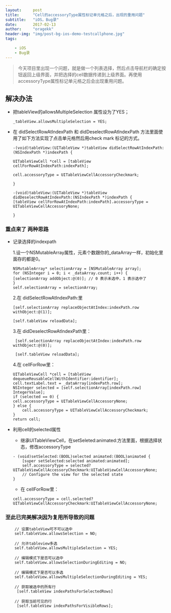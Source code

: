 ```yaml
---
layout:     post
title:      "Cell的accessoryType属性标记单元格之后，出现的重用问题"
subtitle:   "iOS，Bug录"
date:       2017-02-13
author:     "oragekk"
header-img: "img/post-bg-ios-demo-testcallphone.jpg"
tags:

    - iOS
    - Bug录
---
```


> 今天项目里出现一个问题，就是做一个列表选择，然后点击导航栏的确定按钮返回上级界面，并把选择的cell数据传递到上级界面。再使用accessoryType属性标记单元格之后会出现重用问题。

## 解决办法
- 把tableView的allowsMultipleSelection 属性设为了YES；

	``` objc
	_tableView.allowsMultipleSelection = YES;
	``` 
- 在 didSelectRowAtIndexPath 和 didDeselectRowAtIndexPath 方法里面使用了如下方法实现了点击单元格然后用check mark 标记的方式。

	``` objc
	-(void)tableView:(UITableView *)tableView didSelectRowAtIndexPath:(NSIndexPath *)indexPath {
		
    UITableViewCell *cell = [tableView cellForRowAtIndexPath:indexPath];
    	
	cell.accessoryType = UITableViewCellAccessoryCheckmark;
		
	}
		
	-(void)tableView:(UITableView *)tableView didDeselectRowAtIndexPath:(NSIndexPath *)indexPath {		
	[tableView cellForRowAtIndexPath:indexPath].accessoryType = UITableViewCellAccessoryNone;
		
	}	
	```
	
### 重点来了 两种思路
 - 记录选择的indexpath
 	
 	1.设一个NSMutableArray属性，元素个数跟你的_dataArray一样，初始化里面存的都是0。
 	
 	``` objc
	NSMutableArray* selectionArray = [NSMutableArray array];
	for (NSInteger i = 0; i < _dataArray.count; i++) {
    [selectionArray addObject:@(0)]; // 0 表示未选中，1 表示选中了
	}
	self.selectionArray = selectionArray; 
	```

   2.在 didSelectRowAtIndexPath:里
   
 	``` objc
	[self.selectionArray replaceObjectAtIndex:indexPath.row withObject:@(1)];
	
	[self.tableView reloadData];
	```
	
   3.在 didDeselectRowAtIndexPath里：
   
   ``` objc
	[self.selectionArray replaceObjectAtIndex:indexPath.row withObject:@(0)];
	
	[self.tableView reloadData];
	```
   4.在 cellForRow里：
 	
 	``` objc
	UITableViewCell *cell = [tableView dequeueReusableCellWithIdentifier:identifier];
	cell.textLabel.text = _dataArray[indexPath.row];
	NSInteger selected = [self.selectionArray[indexPath.row] IntegerValue];
	if (selected == 0) {
    cell.accessoryType = UITableViewCellAccessoryNone;
	} else {
    	cell.accessoryType = UITableViewCellAccessoryCheckmark;
	}
	return cell;
	```
		
- 利用cell的selected属性
	- 继承UITableViewCell，在setSeleted:animated:方法里面，根据选择状态，修改accessoryType
	
	``` objc
	- (void)setSelected:(BOOL)selected animated:(BOOL)animated {
    	[super setSelected:selected animated:animated];
		self.accessoryType = selected?UITableViewCellAccessoryCheckmark:UITableViewCellAccessoryNone;
		// Configure the view for the selected state
	}
	```		
	- 在 cellForRow里：

	``` objc
	cell.accessoryType = cell.selected?UITableViewCellAccessoryCheckmark:UITableViewCellAccessoryNone;
	```
			

### 至此已完美解决因为复用所导致的问题

``` objc
	// 设置tableView可不可以选中
    self.tableView.allowsSelection = NO;

    // 允许tableview多选
    self.tableView.allowsMultipleSelection = YES;

    // 编辑模式下是否可以选中
    self.tableView.allowsSelectionDuringEditing = NO;

    // 编辑模式下是否可以多选
    self.tableView.allowsMultipleSelectionDuringEditing = YES;

    // 获取被选中的所有行
     [self.tableView indexPathsForSelectedRows]

    // 获取当前可见的行
     [self.tableView indexPathsForVisibleRows];
```